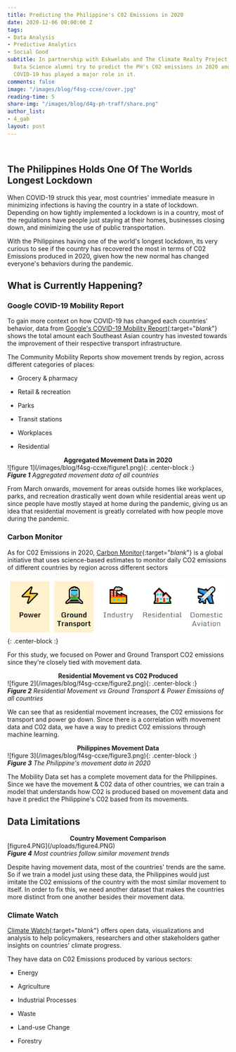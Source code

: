 ```yaml
---
title: Predicting the Philippine's C02 Emissions in 2020
date: 2020-12-06 00:00:00 Z
tags:
- Data Analysis
- Predictive Analytics
- Social Good
subtitle: In partnership with Eskwelabs and The Climate Realty Project, Eskwelabs'
  Data Science alumni try to predict the PH's C02 emissions in 2020 and analyze if
  COVID-19 has played a major role in it.
comments: false
image: "/images/blog/f4sg-ccxe/cover.jpg"
reading-time: 5
share-img: "/images/blog/d4g-ph-traff/share.png"
author_list:
- 4_gab
layout: post
---
```


<br>

## The Philippines Holds One Of The Worlds Longest Lockdown

When COVID-19 struck this year, most countries' immediate measure in minimizing infections is having the country in a state of lockdown. Depending on how tightly implemented a lockdown is in a country, most of the regulations have people just staying at their homes, businesses closing down, and minimizing the use of public transportation.

With the Philippines having one of the world's longest lockdown, its very curious to see if the country has recovered the most in terms of C02 Emissions produced in 2020, given how the new normal has changed everyone's behaviors during the pandemic.

## What is Currently Happening?

### Google COVID-19 Mobility Report

To gain more context on how COVID-19 has changed each countries' behavior, data from [Google's COVID-19 Mobility Report](https://www.google.com/covid19/mobility/){:target="*blank*"} shows the total amount each Southeast Asian country has invested towards the improvement of their respective transport infrastructure.

The Community Mobility Reports show movement trends by region, across different categories of places:

* Grocery & pharmacy

* Retail & recreation

* Parks

* Transit stations

* Workplaces

* Residential

<center><b>Aggregated Movement Data in 2020</b></center>
![figure 1](/images/blog/f4sg-ccxe/figure1.png){: .center-block :}
<figcaption><i><b>Figure 1</b> Aggregated movement data of all countries</i></figcaption>

From March onwards, movement for areas outside homes like workplaces, parks, and recreation drastically went down while residential areas went up since people have mostly stayed at home during the pandemic, giving us an idea that residential movement is greatly correlated with how people move during the pandemic.

### Carbon Monitor

As for C02 Emissions in 2020, [Carbon Monitor](https://carbonmonitor.org/){:target="*blank*"} is a global initiative that uses science-based estimates to monitor daily CO2 emissions of different countries by region across different sectors

![emissions_sec](/images/blog/f4sg-ccxe/emission_sec.png){: .center-block :}

For this study, we focused on Power and Ground Transport CO2 emissions since they're closely tied with movement data.

<center><b>Residential Movement vs C02 Produced</b></center>
![figure 2](/images/blog/f4sg-ccxe/figure2.png){: .center-block :}
<figcaption><i><b>Figure 2</b> Residential Movement vs Ground Transport & Power Emissions of all countries</i></figcaption>

We can see that as residential movement increases, the C02 emissions for transport and power go down. Since there is a correlation with movement data and C02 data, we have a way to predict C02 emissions through machine learning.

<center><b>Philippines Movement Data</b></center>
![figure 3](/images/blog/f4sg-ccxe/figure3.png){: .center-block :}
<figcaption><i><b>Figure 3</b> The Philippine's movement data in 2020</i></figcaption>

The Mobility Data set has a complete movement data for the Philippines. Since we have the movement & C02 data of other countries, we can train a model that understands how C02 is produced based on movement data and have it predict the Philippine's C02 based from its movements.

## Data Limitations

<center><b>Country Movement Comparison</b></center>
[figure4.PNG](/uploads/figure4.PNG)
<figcaption><i><b>Figure 4</b> Most countries follow similar movement trends</i></figcaption>

Despite having movement data, most of the countries' trends are the same. So if we train a model just using these data, the Philippines would just imitate the C02 emissions of the country with the most similar movement to itself. In order to fix this, we need another dataset that makes the countries more distinct from one another besides their movement data.

### Climate Watch

[Climate Watch](https://carbonmonitor.org/){:target="*blank*"} offers open data, visualizations and analysis to help policymakers, researchers and other stakeholders gather insights on countries' climate progress.

They have data on C02 Emissions produced by various sectors:

* Energy

* Agriculture

* Industrial Processes

* Waste

* Land-use Change

* Forestry